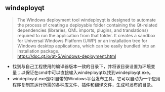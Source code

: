 ## windeployqt
> The Windows deployment tool windeployqt is designed to automate the process of creating a deployable folder containing the Qt-related dependencies (libraries, QML imports, plugins, and translations) required to run the application from that folder. It creates a sandbox for Universal Windows Platform (UWP) or an installation tree for Windows desktop applications, which can be easily bundled into an installation package.  
> https://doc.qt.io/qt-5/windows-deployment.html
- 找到与自己工程使用的编译器版本一致的目录下，并将该目录设置为环境变量；以保证在cmd中可以直接输入windeployqt以找到windeployqt.exe。
- windeployqt.exe是Qt自带的Windows平台发布工具，它可以自动为一个应用程序复制其运行所需的各种库文件、插件和翻译文件，生成可发布的目录。